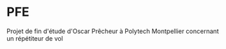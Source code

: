 # PFE
Projet de fin d'étude  d'Oscar Prêcheur à Polytech Montpellier concernant un répétiteur de vol

